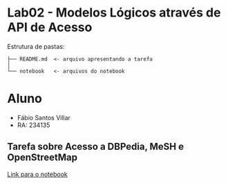 # Lab02 - Modelos Lógicos através de API de Acesso

Estrutura de pastas:

```
├── README.md  <- arquivo apresentando a tarefa
│
└── notebook   <- arquivos do notebook
```

# Aluno
* Fábio Santos Villar
* RA: 234135

## Tarefa sobre Acesso a DBPedia, MeSH e OpenStreetMap

[Link para o notebook](notebook/lab2-logic-model-dbpedia.ipynb)

